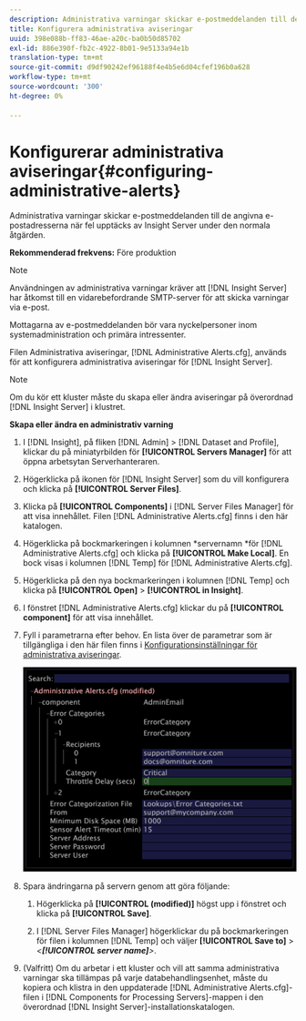 ```yaml
---
description: Administrativa varningar skickar e-postmeddelanden till de angivna e-postadresserna när fel upptäcks av Insight Server under den normala åtgärden.
title: Konfigurera administrativa aviseringar
uuid: 398e088b-ff83-46ae-a20c-ba0b50d85702
exl-id: 886e390f-fb2c-4922-8b01-9e5133a94e1b
translation-type: tm+mt
source-git-commit: d9df90242ef96188f4e4b5e6d04cfef196b0a628
workflow-type: tm+mt
source-wordcount: '300'
ht-degree: 0%

---
```


# Konfigurerar administrativa aviseringar{#configuring-administrative-alerts}

Administrativa varningar skickar e-postmeddelanden till de angivna e-postadresserna när fel upptäcks av Insight Server under den normala åtgärden.

**Rekommenderad frekvens:** Före produktion

>[!NOTE]
>
>Användningen av administrativa varningar kräver att [!DNL Insight Server] har åtkomst till en vidarebefordrande SMTP-server för att skicka varningar via e-post.

Mottagarna av e-postmeddelanden bör vara nyckelpersoner inom systemadministration och primära intressenter.

Filen Administrativa aviseringar, [!DNL Administrative Alerts.cfg], används för att konfigurera administrativa aviseringar för [!DNL Insight Server].

>[!NOTE]
>
>Om du kör ett kluster måste du skapa eller ändra aviseringar på överordnad [!DNL Insight Server] i klustret.

**Skapa eller ändra en administrativ varning**

1. I [!DNL Insight], på fliken [!DNL Admin] > [!DNL Dataset and Profile], klickar du på miniatyrbilden för **[!UICONTROL Servers Manager]** för att öppna arbetsytan Serverhanteraren.
1. Högerklicka på ikonen för [!DNL Insight Server] som du vill konfigurera och klicka på **[!UICONTROL Server Files]**.
1. Klicka på **[!UICONTROL Components]** i [!DNL Server Files Manager] för att visa innehållet. Filen [!DNL Administrative Alerts.cfg] finns i den här katalogen.
1. Högerklicka på bockmarkeringen i kolumnen *servernamn *för [!DNL Administrative Alerts.cfg] och klicka på **[!UICONTROL Make Local]**. En bock visas i kolumnen [!DNL Temp] för [!DNL Administrative Alerts.cfg].
1. Högerklicka på den nya bockmarkeringen i kolumnen [!DNL Temp] och klicka på **[!UICONTROL Open]** > **[!UICONTROL in Insight]**.
1. I fönstret [!DNL Administrative Alerts.cfg] klickar du på **[!UICONTROL component]** för att visa innehållet.
1. Fyll i parametrarna efter behov. En lista över de parametrar som är tillgängliga i den här filen finns i [Konfigurationsinställningar för administrativa aviseringar](../../../home/c-inst-svr/c-cfg-stgs-ref/c-admin-alts-cfg-stgs.md#concept-14c3c3ed797f47c5900ec04cae2fc491).

   ![Steginformation](assets/cfg_adminalerts_examplevalues.png)

1. Spara ändringarna på servern genom att göra följande:

   1. Högerklicka på **[!UICONTROL (modified)]** högst upp i fönstret och klicka på **[!UICONTROL Save]**.

   1. I [!DNL Server Files Manager] högerklickar du på bockmarkeringen för filen i kolumnen [!DNL Temp] och väljer **[!UICONTROL Save to]** > *&lt;**[!UICONTROL server name]**>*.

1. (Valfritt) Om du arbetar i ett kluster och vill att samma administrativa varningar ska tillämpas på varje databehandlingsenhet, måste du kopiera och klistra in den uppdaterade [!DNL Administrative Alerts.cfg]-filen i [!DNL Components for Processing Servers]-mappen i den överordnad [!DNL Insight Server]-installationskatalogen.
